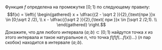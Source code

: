 Функция $f$ определена на промежутке $[0;1)$  по следующему правилу: $$f(x) = \left\{ \begin{gathered}
  x + \dfrac{{2 - \sqrt 2 }}{2},{\text{при  }}x \in [0;\sqrt 2 /2),  \\
  x - \dfrac{{\sqrt 2 }}{2},{\text{ при }}x \in [\sqrt 2 /2;1). \\ 
\end{gathered}  \right.$$
Докажите, что для любого интервала $\left( a;b \right)\subset [0;1)$  найдутся точка $x$ из этого интервала и такое натуральное $n$, что точка $f(f\left( f\left( \ldots f\left( x \right) \right)\ldots  \right)$ ($n$  пар скобок) находится в интервале $\left( a;b \right)$.